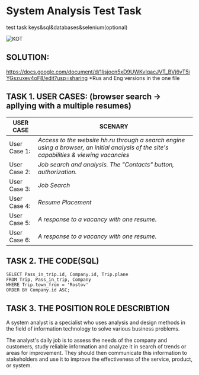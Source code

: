 # System Analysis Test Task
test task keys&amp;sql&amp;databases&amp;selenium(optional)

![KOT](src/kott.ipg)
## SOLUTION: 
https://docs.google.com/document/d/1ljsjocn5xD9UWKvIqacJVT_BVj6vT5iYGszuxev4oF8/edit?usp=sharing
*Rus and Eng versions in the one file

## TASK 1. USER CASES:  (browser search -> apllying with a multiple resumes)
|USER CASE  | SCENARY |
| ------------- | ------------- |
| User Case 1: | *Access to the website hh.ru through a search engine using a browser, an initial analysis of the site's capabilities & viewing vacancies* |
| User Case 2:  | *Job search and analysis. The "Contacts" button, authorization.*  |
| User Case 3: | *Job Search* |
| User Case 4:  | *Resume Placement*  |
| User Case 5: | *A response to a vacancy with one resume.* |
| User Case 6:  | *A response to a vacancy with one resume.* |



## TASK 2. THE CODE(SQL)

```
SELECT Pass_in_trip.id, Company.id, Trip.plane
FROM Trip, Pass_in_trip, Company
WHERE Trip.town_from = 'Rostov' 
ORDER BY Company.id ASC;
```


## TASK 3. THE POSITION ROLE DESCRIBTION

A system analyst is a specialist who uses analysis and design methods in the field of information technology to solve various business problems. 

The analyst's daily job is to assess the needs of the company and customers, study reliable information and analyze it in search of trends or areas for improvement. They should then communicate this information to stakeholders and use it to improve the effectiveness of the service, product, or system.



